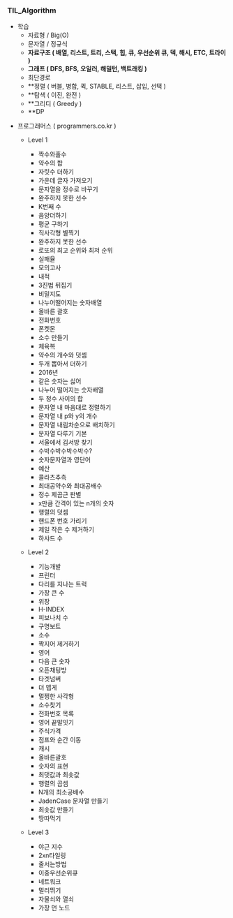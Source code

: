 ### TIL_Algorithm
- 학습
  - 자료형 / Big(O)
  - 문자열 / 정규식
  - **자료구조 ( 배열, 리스트, 트리, 스택, 힙, 큐, 우선순위 큐, 덱, 해시, ETC, 트라이 )**
  - **그래프 ( DFS, BFS, 오일러, 해밀턴, 백트래킹 )**
  - 최단경로
  - **정렬 ( 버블, 병합, 퀵, STABLE, 리스트, 삽입, 선택 )
  - **탐색 ( 이진, 완전 )
  - **그리디 ( Greedy ) 
  - **DP


+ 프로그래머스 ( programmers.co.kr ) 
  + Level 1
    + 짝수와홀수
    + 약수의 합
    + 자릿수 더하기
    + 가운데 글자 가져오기
    + 문자열을 정수로 바꾸기
    + 완주하지 못한 선수
    + K번째 수
    + 음양더하기
    + 평균 구하기
    + 직사각형 별찍기
    + 완주하지 못한 선수
    + 로또의 최고 순위와 최저 순위
    + 실패율
    + 모의고사
    + 내적
    + 3진법 뒤집기
    + 비밀지도
    + 나누어떨어지는 숫자배열
    + 올바른 괄호
    + 전화번호 
    + 폰켓몬
    + 소수 만들기
    + 체육복
    + 약수의 개수와 덧셈
    + 두개 뽑아서 더하기
    + 2016년
    + 같은 숫자는 싫어
    + 나누어 떨어지는 숫자배열
    + 두 정수 사이의 합
    + 문자열 내 마음대로 정렬하기
    + 문자열 내 p와 y의 개수
    + 문자열 내림차순으로 배치하기
    + 문자열 다루기 기본
    + 서울에서 김서방 찾기
    + 수박수박수박수박수?
    + 숫자문자열과 영단어
    + 예산
    + 콜라츠추측
    + 최대공약수와 최대공배수
    + 정수 제곱근 판별
    + x만큼 간격이 있는 n개의 숫자
    + 행렬의 덧셈
    + 핸드폰 번호 가리기
    + 제일 작은 수 제거하기
    + 하샤드 수


  + Level 2
    + 기능개발
    + 프린터
    + 다리를 지나는 트럭
    + 가장 큰 수
    + 위장
    + H-INDEX
    + 피보나치 수 
    + 구명보트
    + 소수 
    + 짝지어 제거하기
    + 영어 
    + 다음 큰 숫자
    + 오픈채팅방
    + 타겟넘버
    + 더 맵게
    + 멀쩡한 사각형
    + 소수찾기
    + 전화번호 목록
    + 영어 끝말잇기
    + 주식가격
    + 점프와 순간 이동
    + 캐시
    + 올바른괄호
    + 숫자의 표현
    + 최댓값과 최솟값
    + 행렬의 곱셈
    + N개의 최소공배수
    + JadenCase 문자열 만들기
    + 최솟값 만들기
    + 땅따먹기


  + Level 3
    + 야근 지수
    + 2xn타일링
    + 줄서는방법
    + 이중우선순위큐
    + 네트워크
    + 멀리뛰기
    + 자물쇠와 열쇠
    + 가장 먼 노드
